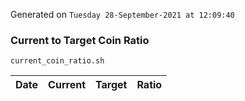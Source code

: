 Generated on `Tuesday 28-September-2021 at 12:09:40`

### Current to Target Coin Ratio
`current_coin_ratio.sh`

Date|Current|Target|Ratio
---|---|---|---
